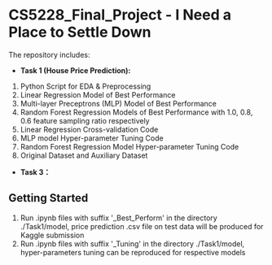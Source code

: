 # CS5228_Final_Project - I Need a Place to Settle Down

The repository includes:

- **Task 1 (House Price Prediction):**  
1) Python Script for EDA & Preprocessing  
2) Linear Regression Model of Best Performance  
3) Multi-layer Preceptrons (MLP) Model of Best Performance  
4) Random Forest Regression Models of Best Performance with 1.0, 0.8, 0.6 feature sampling ratio respectively  
5) Linear Regression Cross-validation Code  
6) MLP model Hyper-parameter Tuning Code  
7) Random Forest Regression Model Hyper-parameter Tuning Code  
8) Original Dataset and Auxiliary Dataset  

- **Task 3：**    

## Getting Started
1. Run .ipynb files with suffix '_Best_Perform' in the directory ./Task1/model, price prediction .csv file on test data will be produced for Kaggle submission
2. Run .ipynb files with suffix '_Tuning' in the directory ./Task1/model, hyper-parameters tuning can be reproduced for respective models
